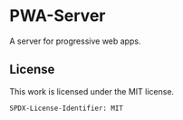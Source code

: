 # PWA-Server

A server for progressive web apps.

## License

This work is licensed under the MIT license.

`SPDX-License-Identifier: MIT`
